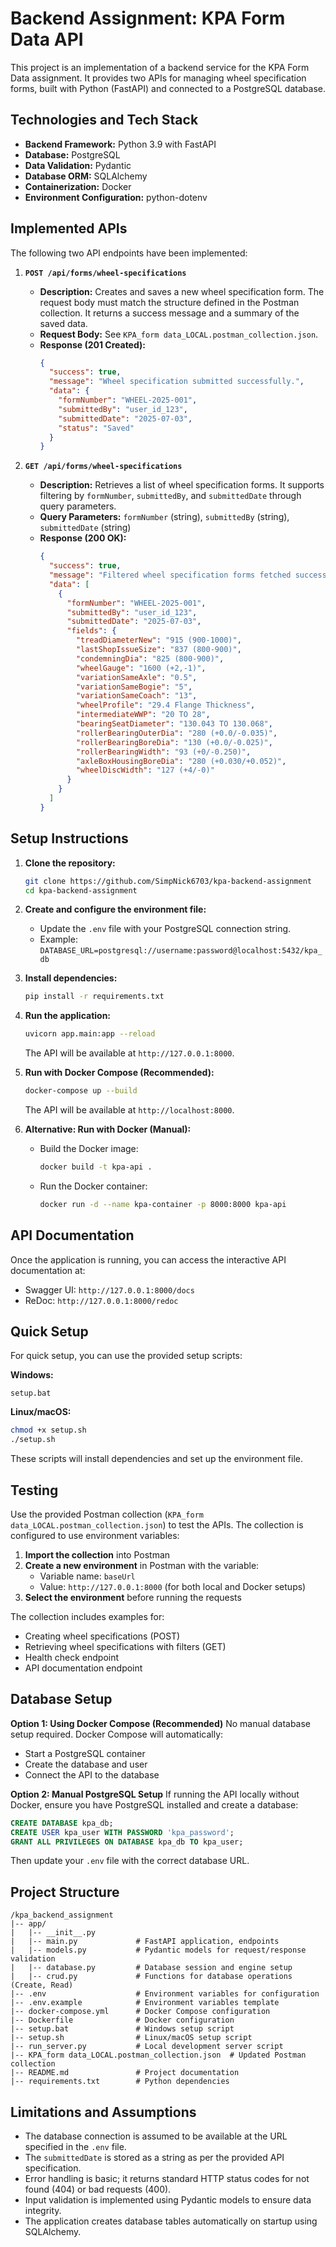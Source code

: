 # Backend Assignment: KPA Form Data API

This project is an implementation of a backend service for the KPA Form Data assignment. It provides two APIs for managing wheel specification forms, built with Python (FastAPI) and connected to a PostgreSQL database.

## Technologies and Tech Stack

- **Backend Framework:** Python 3.9 with FastAPI
- **Database:** PostgreSQL
- **Data Validation:** Pydantic
- **Database ORM:** SQLAlchemy
- **Containerization:** Docker
- **Environment Configuration:** python-dotenv

## Implemented APIs

The following two API endpoints have been implemented:

1. **`POST /api/forms/wheel-specifications`**
   - **Description:** Creates and saves a new wheel specification form. The request body must match the structure defined in the Postman collection. It returns a success message and a summary of the saved data.
   - **Request Body:** See `KPA_form data_LOCAL.postman_collection.json`.
   - **Response (201 Created):**
     ```json
     {
       "success": true,
       "message": "Wheel specification submitted successfully.",
       "data": {
         "formNumber": "WHEEL-2025-001",
         "submittedBy": "user_id_123",
         "submittedDate": "2025-07-03",
         "status": "Saved"
       }
     }
     ```

2. **`GET /api/forms/wheel-specifications`**
   - **Description:** Retrieves a list of wheel specification forms. It supports filtering by `formNumber`, `submittedBy`, and `submittedDate` through query parameters.
   - **Query Parameters:** `formNumber` (string), `submittedBy` (string), `submittedDate` (string)
   - **Response (200 OK):**
     ```json
     {
       "success": true,
       "message": "Filtered wheel specification forms fetched successfully.",
       "data": [
         {
           "formNumber": "WHEEL-2025-001",
           "submittedBy": "user_id_123",
           "submittedDate": "2025-07-03",
           "fields": {
             "treadDiameterNew": "915 (900-1000)",
             "lastShopIssueSize": "837 (800-900)",
             "condemningDia": "825 (800-900)",
             "wheelGauge": "1600 (+2,-1)",
             "variationSameAxle": "0.5",
             "variationSameBogie": "5",
             "variationSameCoach": "13",
             "wheelProfile": "29.4 Flange Thickness",
             "intermediateWWP": "20 TO 28",
             "bearingSeatDiameter": "130.043 TO 130.068",
             "rollerBearingOuterDia": "280 (+0.0/-0.035)",
             "rollerBearingBoreDia": "130 (+0.0/-0.025)",
             "rollerBearingWidth": "93 (+0/-0.250)",
             "axleBoxHousingBoreDia": "280 (+0.030/+0.052)",
             "wheelDiscWidth": "127 (+4/-0)"
           }
         }
       ]
     }
     ```

## Setup Instructions

1. **Clone the repository:**
   ```bash
   git clone https://github.com/SimpNick6703/kpa-backend-assignment
   cd kpa-backend-assignment
   ```

2. **Create and configure the environment file:**
   - Update the `.env` file with your PostgreSQL connection string.
   - Example: `DATABASE_URL=postgresql://username:password@localhost:5432/kpa_db`

3. **Install dependencies:**
   ```bash
   pip install -r requirements.txt
   ```

4. **Run the application:**
   ```bash
   uvicorn app.main:app --reload
   ```
   The API will be available at `http://127.0.0.1:8000`.

5. **Run with Docker Compose (Recommended):**
   ```bash
   docker-compose up --build
   ```
   The API will be available at `http://localhost:8000`.

6. **Alternative: Run with Docker (Manual):**
   - Build the Docker image:
     ```bash
     docker build -t kpa-api .
     ```
   - Run the Docker container:
     ```bash
     docker run -d --name kpa-container -p 8000:8000 kpa-api
     ```

## API Documentation

Once the application is running, you can access the interactive API documentation at:
- Swagger UI: `http://127.0.0.1:8000/docs`
- ReDoc: `http://127.0.0.1:8000/redoc`

## Quick Setup

For quick setup, you can use the provided setup scripts:

**Windows:**
```batch
setup.bat
```

**Linux/macOS:**
```bash
chmod +x setup.sh
./setup.sh
```

These scripts will install dependencies and set up the environment file.

## Testing

Use the provided Postman collection (`KPA_form data_LOCAL.postman_collection.json`) to test the APIs. The collection is configured to use environment variables:

1. **Import the collection** into Postman
2. **Create a new environment** in Postman with the variable:
   - Variable name: `baseUrl`
   - Value: `http://127.0.0.1:8000` (for both local and Docker setups)
3. **Select the environment** before running the requests

The collection includes examples for:
- Creating wheel specifications (POST)
- Retrieving wheel specifications with filters (GET)
- Health check endpoint
- API documentation endpoint

## Database Setup

**Option 1: Using Docker Compose (Recommended)**
No manual database setup required. Docker Compose will automatically:
- Start a PostgreSQL container
- Create the database and user
- Connect the API to the database

**Option 2: Manual PostgreSQL Setup**
If running the API locally without Docker, ensure you have PostgreSQL installed and create a database:

```sql
CREATE DATABASE kpa_db;
CREATE USER kpa_user WITH PASSWORD 'kpa_password';
GRANT ALL PRIVILEGES ON DATABASE kpa_db TO kpa_user;
```

Then update your `.env` file with the correct database URL.

## Project Structure

```
/kpa_backend_assignment
|-- app/
|   |-- __init__.py
|   |-- main.py             # FastAPI application, endpoints
|   |-- models.py           # Pydantic models for request/response validation
|   |-- database.py         # Database session and engine setup
|   |-- crud.py             # Functions for database operations (Create, Read)
|-- .env                    # Environment variables for configuration
|-- .env.example            # Environment variables template
|-- docker-compose.yml      # Docker Compose configuration
|-- Dockerfile              # Docker configuration
|-- setup.bat               # Windows setup script
|-- setup.sh                # Linux/macOS setup script
|-- run_server.py           # Local development server script
|-- KPA_form data_LOCAL.postman_collection.json  # Updated Postman collection
|-- README.md               # Project documentation
|-- requirements.txt        # Python dependencies
```

## Limitations and Assumptions

- The database connection is assumed to be available at the URL specified in the `.env` file.
- The `submittedDate` is stored as a string as per the provided API specification.
- Error handling is basic; it returns standard HTTP status codes for not found (404) or bad requests (400).
- Input validation is implemented using Pydantic models to ensure data integrity.
- The application creates database tables automatically on startup using SQLAlchemy.
